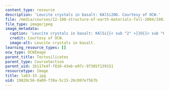 ```yaml
---
content_type: resource
description: 'Leucite crystals in basalt: KAlSi2O6. Courtesy of OCW.'
file: /media/courses/12-108-structure-of-earth-materials-fall-2004/19820c569a09f39a5c1526c097e75b7b_lab3-33.jpg
file_type: image/jpeg
image_metadata:
  caption: 'Leucite crystals in basalt: KAlSi{{< sub "2" >}}O{{< sub "6" >}}.'
  credit: Courtesy of OCW.
  image-alt: Leucite crystals in basalt.
learning_resource_types: []
ocw_type: OCWImage
parent_title: Tectosilicates
parent_type: CourseSection
parent_uid: 1b117e4f-f810-43eb-e97c-97305f139151
resourcetype: Image
title: lab3-33.jpg
uid: 19820c56-9a09-f39a-5c15-26c097e75b7b
---
```

